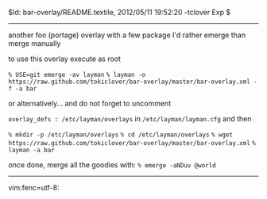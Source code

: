 $Id: bar-overlay/README.textile, 2012/05/11 19:52:20 -tclover Exp $

---

another foo (portage) overlay with a few package I'd rather emerge than merge manually

to use this overlay execute as root

`% USE=git emerge -av layman`
`% layman -o https://raw.github.com/tokiclover/bar-overlay/master/bar-overlay.xml -f -a bar`

or alternatively... and do not forget to uncomment 

`overlay_defs : /etc/layman/overlays` in `/etc/layman/layman.cfg` and then

`% mkdir -p /etc/layman/overlays`
`% cd /etc/layman/overlays`
`% wget https://raw.github.com/tokiclover/bar-overlay/master/bar-overlay.xml`
`% layman -a bar`

once done, merge all the goodies with: `% emerge -aNDuv @world`

---

vim:fenc=utf-8:
